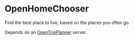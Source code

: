 OpenHomeChooser
============

Find the best place to live, based on the places you often go.

Depends on an [OpenTripPlanner](http://www.opentripplanner.org) server.
